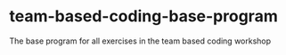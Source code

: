 # team-based-coding-base-program
The base program for all exercises in the team based coding workshop
